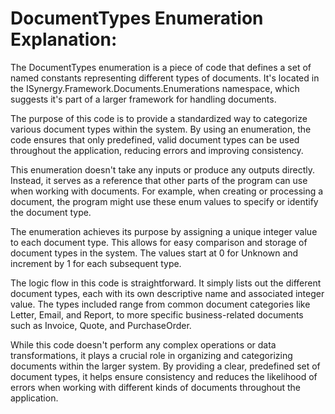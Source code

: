 # DocumentTypes Enumeration Explanation:

The DocumentTypes enumeration is a piece of code that defines a set of named constants representing different types of documents. It's located in the ISynergy.Framework.Documents.Enumerations namespace, which suggests it's part of a larger framework for handling documents.

The purpose of this code is to provide a standardized way to categorize various document types within the system. By using an enumeration, the code ensures that only predefined, valid document types can be used throughout the application, reducing errors and improving consistency.

This enumeration doesn't take any inputs or produce any outputs directly. Instead, it serves as a reference that other parts of the program can use when working with documents. For example, when creating or processing a document, the program might use these enum values to specify or identify the document type.

The enumeration achieves its purpose by assigning a unique integer value to each document type. This allows for easy comparison and storage of document types in the system. The values start at 0 for Unknown and increment by 1 for each subsequent type.

The logic flow in this code is straightforward. It simply lists out the different document types, each with its own descriptive name and associated integer value. The types included range from common document categories like Letter, Email, and Report, to more specific business-related documents such as Invoice, Quote, and PurchaseOrder.

While this code doesn't perform any complex operations or data transformations, it plays a crucial role in organizing and categorizing documents within the larger system. By providing a clear, predefined set of document types, it helps ensure consistency and reduces the likelihood of errors when working with different kinds of documents throughout the application.



